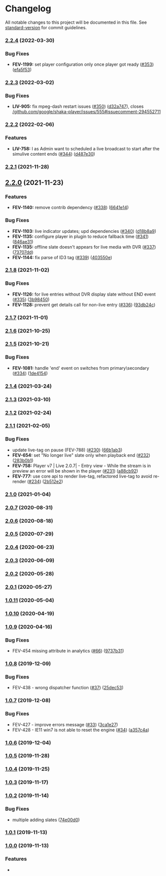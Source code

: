 # Changelog

All notable changes to this project will be documented in this file. See [standard-version](https://github.com/conventional-changelog/standard-version) for commit guidelines.

### [2.2.4](https://github.com/kaltura/playkit-js-kaltura-live/compare/v2.2.3...v2.2.4) (2022-03-30)


### Bug Fixes

* **FEV-1199:** set player configuration only once player got ready ([#353](https://github.com/kaltura/playkit-js-kaltura-live/issues/353)) ([efa5f53](https://github.com/kaltura/playkit-js-kaltura-live/commit/efa5f53ca3a1a3fb95b8d2a2f09e4f0ba2d483b0))

### [2.2.3](https://github.com/kaltura/playkit-js-kaltura-live/compare/v2.2.2...v2.2.3) (2022-03-02)


### Bug Fixes

* **LIV-905:** fix mpeg-dash restart issues ([#350](https://github.com/kaltura/playkit-js-kaltura-live/issues/350)) ([d32a747](https://github.com/kaltura/playkit-js-kaltura-live/commit/d32a747a81adddf2f2ae154360109a5509eeda81)), closes [/github.com/google/shaka-player/issues/555#issuecomment-294552711](https://github.com/kaltura//github.com/google/shaka-player/issues/555/issues/issuecomment-294552711)

### [2.2.2](https://github.com/kaltura/playkit-js-kaltura-live/compare/v2.2.1...v2.2.2) (2022-02-06)
### Features

* **LIV-758:** I as Admin want to scheduled a live broadcast to start after the simulive content ends ([#344](https://github.com/kaltura/playkit-js-kaltura-live/issues/344)) ([d487e30](https://github.com/kaltura/playkit-js-kaltura-live/pull/344/commits/924352a7dace1f617d7de6e5a579e84cb2d8294d))

### [2.2.1](https://github.com/kaltura/playkit-js-kaltura-live/compare/v2.2.0...v2.2.1) (2021-11-28)

## [2.2.0](https://github.com/kaltura/playkit-js-kaltura-live/compare/v2.1.8...v2.2.0) (2021-11-23)


### Features

* **FEV-1140:** remove contrib dependency ([#338](https://github.com/kaltura/playkit-js-kaltura-live/issues/338)) ([6641e14](https://github.com/kaltura/playkit-js-kaltura-live/commit/6641e14eb5e889800a97ce945878b3242e122824))


### Bug Fixes

* **FEV-1103:** live indicator updates; upd dependencies ([#340](https://github.com/kaltura/playkit-js-kaltura-live/issues/340)) ([d18b8a9](https://github.com/kaltura/playkit-js-kaltura-live/commit/d18b8a963d3b2961c43a44a1d5948d00c727337d))
* **FEV-1135:** configure player in plugin to reduce fallback time ([#341](https://github.com/kaltura/playkit-js-kaltura-live/issues/341)) ([846ae31](https://github.com/kaltura/playkit-js-kaltura-live/commit/846ae318d3acadd7e64f5237070ba9361c0ec06d))
* **FEV-1135:** offline slate doesn't appears for live media with DVR ([#337](https://github.com/kaltura/playkit-js-kaltura-live/issues/337)) ([73707dd](https://github.com/kaltura/playkit-js-kaltura-live/commit/73707ddad59bdcb463cdfc26b0b4ecd86de41ffc))
* **FEV-1144:** fix parse of ID3 tag ([#339](https://github.com/kaltura/playkit-js-kaltura-live/issues/339)) ([403550e](https://github.com/kaltura/playkit-js-kaltura-live/commit/403550e9ea0a6c62809ea3001e1bc14ea14666f9))

### [2.1.8](https://github.com/kaltura/playkit-js-kaltura-live/compare/v2.1.7...v2.1.8) (2021-11-02)


### Bug Fixes

* **FEV-1126:** for live entries without DVR display slate without END event ([#335](https://github.com/kaltura/playkit-js-kaltura-live/issues/335)) ([3b98450](https://github.com/kaltura/playkit-js-kaltura-live/commit/3b984509787e184c85602b6ad7aedcff263b91cc))
* **FEV-1128:** prevent get details call for non-live entry ([#336](https://github.com/kaltura/playkit-js-kaltura-live/issues/336)) ([93db24c](https://github.com/kaltura/playkit-js-kaltura-live/commit/93db24c181dd434af7a105c75f05ee284e5b3a13))

### [2.1.7](https://github.com/kaltura/playkit-js-kaltura-live/compare/v2.1.6...v2.1.7) (2021-11-01)

### [2.1.6](https://github.com/kaltura/playkit-js-kaltura-live/compare/v2.1.5...v2.1.6) (2021-10-25)

### [2.1.5](https://github.com/kaltura/playkit-js-kaltura-live/compare/v2.1.4...v2.1.5) (2021-10-21)


### Bug Fixes

* **FEV-1081:** handle 'end' event on switches from primary\secondary ([#334](https://github.com/kaltura/playkit-js-kaltura-live/issues/334)) ([1de4154](https://github.com/kaltura/playkit-js-kaltura-live/commit/1de4154033cbc341c995d8a5ac56c1f51f2f8241))

### [2.1.4](https://github.com/kaltura/playkit-js-kaltura-live/compare/v2.1.3...v2.1.4) (2021-03-24)

### [2.1.3](https://github.com/kaltura/playkit-js-kaltura-live/compare/v2.1.2...v2.1.3) (2021-03-10)

### [2.1.2](https://github.com/kaltura/playkit-js-kaltura-live/compare/v2.1.1...v2.1.2) (2021-02-24)

### [2.1.1](https://github.com/kaltura/playkit-js-kaltura-live/compare/v2.1.0...v2.1.1) (2021-02-05)


### Bug Fixes

* update live-tag on pause (FEV-788) ([#230](https://github.com/kaltura/playkit-js-kaltura-live/issues/230)) ([66b1ab3](https://github.com/kaltura/playkit-js-kaltura-live/commit/66b1ab36da22639a214ac9970390cdda6315b956))
* **FEV-654:** set "No longer live" slate only when playback end ([#232](https://github.com/kaltura/playkit-js-kaltura-live/issues/232)) ([283b0b1](https://github.com/kaltura/playkit-js-kaltura-live/commit/283b0b149bc76a4b1dbb1f08d133c3d4e8b12f6b))
* **FEV-758:** Player v7 | Live 2.0.7| - Entry view - While the stream is in preview an error will be shown in the player ([#231](https://github.com/kaltura/playkit-js-kaltura-live/issues/231)) ([a88cb92](https://github.com/kaltura/playkit-js-kaltura-live/commit/a88cb92ec2f8b4d85b6965f681c738ae0ced60b8))
* **FEV-777:** use core api to render live-tag, refactored live-tag to avoid re-render ([#234](https://github.com/kaltura/playkit-js-kaltura-live/issues/234)) ([2b512e2](https://github.com/kaltura/playkit-js-kaltura-live/commit/2b512e2d4c16724a20a662fe66bcf5834f30b18e))

### [2.1.0](https://github.com/kaltura/playkit-js-kaltura-live/compare/v2.0.7...v2.1.0) (2021-01-04)

### [2.0.7](https://github.com/kaltura/playkit-js-kaltura-live/compare/v2.0.6...v2.0.7) (2020-08-31)

### [2.0.6](https://github.com/kaltura/playkit-js-kaltura-live/compare/v2.0.5...v2.0.6) (2020-08-18)

### [2.0.5](https://github.com/kaltura/playkit-js-kaltura-live/compare/v2.0.4...v2.0.5) (2020-07-29)

### [2.0.4](https://github.com/kaltura/playkit-js-kaltura-live/compare/v2.0.3...v2.0.4) (2020-06-23)

### [2.0.3](https://github.com/kaltura/playkit-js-kaltura-live/compare/v2.0.2...v2.0.3) (2020-06-09)

### [2.0.2](https://github.com/kaltura/playkit-js-kaltura-live/compare/v2.0.1...v2.0.2) (2020-05-28)

### [2.0.1](https://github.com/kaltura/playkit-js-kaltura-live/compare/v2.0.0...v2.0.1) (2020-05-27)

### [1.0.11](https://github.com/kaltura/playkit-js-kaltura-live/compare/v1.0.10...v2.0.0) (2020-05-04)

### [1.0.10](https://github.com/kaltura/playkit-js-kaltura-live/compare/v1.0.9...v1.0.10) (2020-04-19)

### [1.0.9](https://github.com/kaltura/playkit-js-kaltura-live/compare/v1.0.8...v1.0.9) (2020-04-16)


### Bug Fixes

* FEV-454 missing attribute in analytics ([#66](https://github.com/kaltura/playkit-js-kaltura-live/issues/66)) ([9737b31](https://github.com/kaltura/playkit-js-kaltura-live/commit/9737b311bc4e6b35b98b27e3f173fdd421d43087))

### [1.0.8](https://github.com/kaltura/playkit-js-kaltura-live/compare/v1.0.7...v1.0.8) (2019-12-09)


### Bug Fixes

* FEV-438 - wrong dispatcher function ([#37](https://github.com/kaltura/playkit-js-kaltura-live/issues/37)) ([25dec53](https://github.com/kaltura/playkit-js-kaltura-live/commit/25dec5337b2e30cf7c6b94de010450dddb572af7))

### [1.0.7](https://github.com/kaltura/playkit-js-kaltura-live/compare/v1.0.6...v1.0.7) (2019-12-08)


### Bug Fixes

* FEV-427 - improve errors message ([#33](https://github.com/kaltura/playkit-js-kaltura-live/issues/33)) ([3ca1e27](https://github.com/kaltura/playkit-js-kaltura-live/commit/3ca1e2728e30a1a33bed268f7ee333504d15ed2f))
* FEV-428 - IE11 win7 is not able to reset the engine ([#34](https://github.com/kaltura/playkit-js-kaltura-live/issues/34)) ([a357c4a](https://github.com/kaltura/playkit-js-kaltura-live/commit/a357c4a487465936e48b82135760cbfa9b6e918e))

### [1.0.6](https://github.com/kaltura/playkit-js-kaltura-live/compare/v1.0.5...v1.0.6) (2019-12-04)

### [1.0.5](https://github.com/kaltura/playkit-js-kaltura-live/compare/v1.0.4...v1.0.5) (2019-11-28)

### [1.0.4](https://github.com/kaltura/playkit-js-kaltura-live/compare/v1.0.3...v1.0.4) (2019-11-25)

### [1.0.3](https://github.com/kaltura/playkit-js-kaltura-live/compare/v1.0.2...v1.0.3) (2019-11-17)

### [1.0.2](https://github.com/kaltura/playkit-js-kaltura-live/compare/v1.0.1...v1.0.2) (2019-11-14)


### Bug Fixes

* multiple adding slates ([74e00d0](https://github.com/kaltura/playkit-js-kaltura-live/commit/74e00d07e1a8efde46c5c66478ceb29bec071232))

### [1.0.1](https://github.com/kaltura/playkit-js-kaltura-live/compare/v1.0.0...v1.0.1) (2019-11-13)

### [1.0.0](https://github.com/kaltura/playkit-js-kaltura-live/compare/v0.0.1...v1.0.0) (2019-11-13)


### Features

* 
